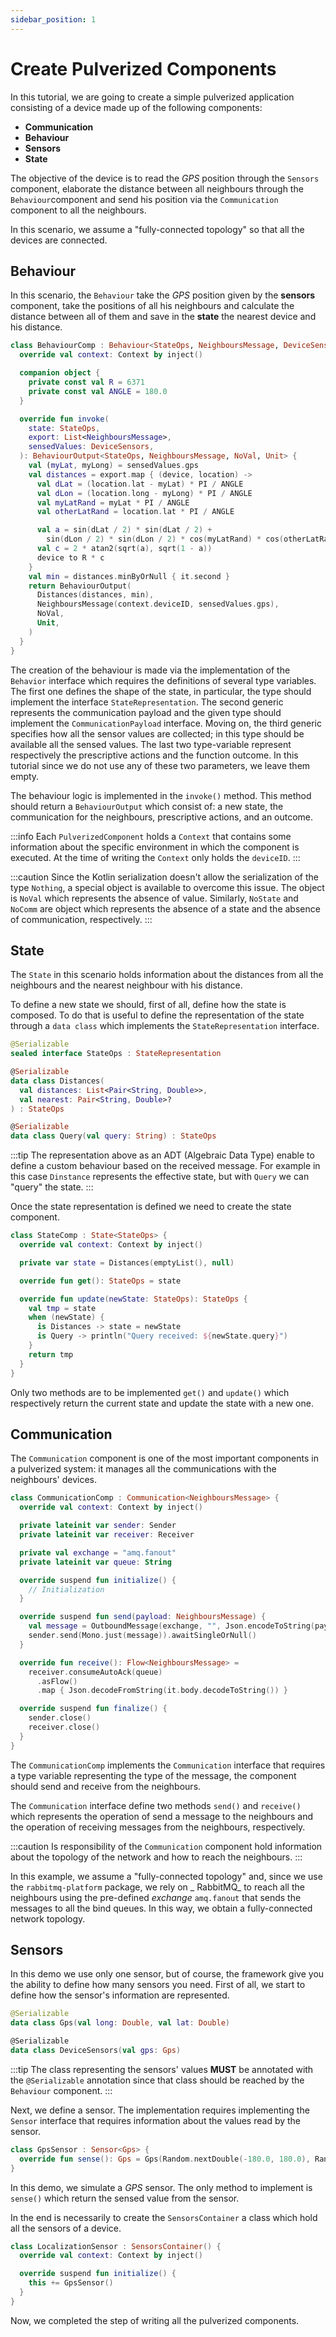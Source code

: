 ```yaml
---
sidebar_position: 1
---
```


# Create Pulverized Components

In this tutorial, we are going to create a simple pulverized application consisting of a device made up of the following
components:

- **Communication**
- **Behaviour**
- **Sensors**
- **State**

The objective of the device is to read the _GPS_ position through the `Sensors` component, elaborate the distance
between all neighbours through the `Behaviour`component and send his position via the `Communication` component to all
the neighbours.

In this scenario, we assume a "fully-connected topology" so that all the devices are connected.

## Behaviour

In this scenario, the `Behaviour` take the _GPS_ position given by the **sensors** component, take the positions of all
his neighbours and calculate the distance between all of them and save in the **state** the nearest device and his
distance.

```kotlin
class BehaviourComp : Behaviour<StateOps, NeighboursMessage, DeviceSensors, NoVal, Unit> {
  override val context: Context by inject()

  companion object {
    private const val R = 6371
    private const val ANGLE = 180.0
  }

  override fun invoke(
    state: StateOps,
    export: List<NeighboursMessage>,
    sensedValues: DeviceSensors,
  ): BehaviourOutput<StateOps, NeighboursMessage, NoVal, Unit> {
    val (myLat, myLong) = sensedValues.gps
    val distances = export.map { (device, location) ->
      val dLat = (location.lat - myLat) * PI / ANGLE
      val dLon = (location.long - myLong) * PI / ANGLE
      val myLatRand = myLat * PI / ANGLE
      val otherLatRand = location.lat * PI / ANGLE

      val a = sin(dLat / 2) * sin(dLat / 2) +
        sin(dLon / 2) * sin(dLon / 2) * cos(myLatRand) * cos(otherLatRand)
      val c = 2 * atan2(sqrt(a), sqrt(1 - a))
      device to R * c
    }
    val min = distances.minByOrNull { it.second }
    return BehaviourOutput(
      Distances(distances, min),
      NeighboursMessage(context.deviceID, sensedValues.gps),
      NoVal,
      Unit,
    )
  }
}
```

The creation of the behaviour is made via the implementation of the `Behavior` interface which requires the definitions
of several type variables. The first one defines the shape of the state, in particular, the type should implement the
interface `StateRepresentation`. The second generic represents the communication payload and the given type should
implement the `CommunicationPayload` interface. Moving on, the third generic specifies how all the sensor values are
collected; in this type should be available all the sensed values. The last two type-variable represent respectively the
prescriptive actions and the function outcome. In this tutorial since we do not use any of these two parameters, we
leave them empty.

The behaviour logic is implemented in the `invoke()` method. This method should return a `BehaviourOutput` which consist
of: a new state, the communication for the neighbours, prescriptive actions, and an outcome.

:::info
Each `PulverizedComponent` holds a `Context` that contains some information about the specific environment in which the
component is executed. At the time of writing the `Context` only holds the `deviceID`.
:::

:::caution
Since the Kotlin serialization doesn't allow the serialization of the type `Nothing`, a special object is available to
overcome this issue. The object is `NoVal` which represents the absence of value. Similarly, `NoState` and `NoComm` are
object which represents the absence of a state and the absence of communication, respectively.
:::

## State

The `State` in this scenario holds information about the distances from all the neighbours and the nearest neighbour
with his distance.

To define a new state we should, first of all, define how the state is composed. To do that is useful to define the
representation of the state through a `data class` which implements the `StateRepresentation` interface.

```kotlin
@Serializable
sealed interface StateOps : StateRepresentation

@Serializable
data class Distances(
  val distances: List<Pair<String, Double>>,
  val nearest: Pair<String, Double>?
) : StateOps

@Serializable
data class Query(val query: String) : StateOps
```

:::tip
The representation above as an ADT (Algebraic Data Type) enable to define a custom behaviour based on the received
message. For example in this case `Dinstance` represents the effective state, but with `Query` we can "query" the state.
:::

Once the state representation is defined we need to create the state component.

```kotlin
class StateComp : State<StateOps> {
  override val context: Context by inject()

  private var state = Distances(emptyList(), null)

  override fun get(): StateOps = state

  override fun update(newState: StateOps): StateOps {
    val tmp = state
    when (newState) {
      is Distances -> state = newState
      is Query -> println("Query received: ${newState.query}")
    }
    return tmp
  }
}
```

Only two methods are to be implemented `get()` and `update()` which respectively return the current state and update the
state with a new one.

## Communication

The `Communication` component is one of the most important components in a pulverized system: it manages all the
communications with the neighbours' devices.

```kotlin
class CommunicationComp : Communication<NeighboursMessage> {
  override val context: Context by inject()

  private lateinit var sender: Sender
  private lateinit var receiver: Receiver

  private val exchange = "amq.fanout"
  private lateinit var queue: String

  override suspend fun initialize() {
    // Initialization
  }

  override suspend fun send(payload: NeighboursMessage) {
    val message = OutboundMessage(exchange, "", Json.encodeToString(payload).toByteArray())
    sender.send(Mono.just(message)).awaitSingleOrNull()
  }

  override fun receive(): Flow<NeighboursMessage> =
    receiver.consumeAutoAck(queue)
      .asFlow()
      .map { Json.decodeFromString(it.body.decodeToString()) }

  override suspend fun finalize() {
    sender.close()
    receiver.close()
  }
}
```

The `CommunicationComp` implements the `Communication` interface that requires a type variable representing the type
of the message, the component should send and receive from the neighbours.

The `Communication` interface define two methods `send()` and `receive()` which represents the operation of send a
message to the neighbours and the operation of receiving messages from the neighbours, respectively.

:::caution
Is responsibility of the `Communication` component hold information about the topology of the network and how to reach
the neighbours.
:::

In this example, we assume a "fully-connected topology" and, since we use the `rabbitmq-platform` package, we rely on _
RabbitMQ_ to reach all the neighbours using the pre-defined _exchange_ `amq.fanout` that sends the messages to all the
bind queues. In this way, we obtain a fully-connected network topology.

## Sensors

In this demo we use only one sensor, but of course, the framework give you the ability to define how many sensors you
need. First of all, we start to define how the sensor's information are represented.

```kotlin
@Serializable
data class Gps(val long: Double, val lat: Double)

@Serializable
data class DeviceSensors(val gps: Gps)
```

:::tip
The class representing the sensors' values **MUST** be annotated with the `@Serializable` annotation since that class
should be reached by the `Behaviour` component.
:::

Next, we define a sensor. The implementation requires implementing the `Sensor` interface that requires information
about the values read by the sensor.

```kotlin
class GpsSensor : Sensor<Gps> {
  override fun sense(): Gps = Gps(Random.nextDouble(-180.0, 180.0), Random.nextDouble(-90.0, 90.0))
}
```

In this demo, we simulate a _GPS_ sensor. The only method to implement is `sense()` which return the sensed value from
the sensor.

In the end is necessarily to create the `SensorsContainer` a class which hold all the sensors of a device.

```kotlin
class LocalizationSensor : SensorsContainer() {
  override val context: Context by inject()

  override suspend fun initialize() {
    this += GpsSensor()
  }
}
```

Now, we completed the step of writing all the pulverized components.
